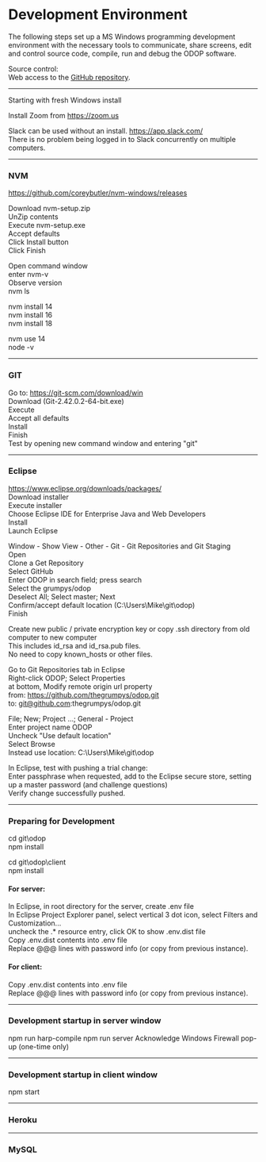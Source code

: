 # Development Environment

The following steps set up a MS Windows programming development environment with the necessary tools to communicate, share screens, edit and control source code, compile, run and debug the ODOP software.

Source control:  
Web access to the [GitHub repository](https://github.com/thegrumpys/odop).  

_____

Starting with fresh Windows install

Install Zoom from https://zoom.us


Slack can be used without an install.
https://app.slack.com/  
There is no problem being logged in to Slack concurrently on multiple computers.

_____

### NVM

https://github.com/coreybutler/nvm-windows/releases

Download nvm-setup.zip  
UnZip contents  
Execute nvm-setup.exe  
Accept defaults  
Click Install button  
Click Finish  

Open command window  
enter nvm-v  
Observe version  
nvm ls  

nvm install 14  
nvm install 16  
nvm install 18  

nvm use 14  
node -v  

_____

### GIT

Go to: https://git-scm.com/download/win  
Download (Git-2.42.0.2-64-bit.exe)  
Execute  
Accept all defaults  
Install  
Finish  
Test by opening new command window and entering "git"  

_____

### Eclipse  

https://www.eclipse.org/downloads/packages/  
Download installer  
Execute installer  
Choose Eclipse IDE for Enterprise Java and Web Developers  
Install  
Launch Eclipse  

Window - Show View - Other - Git - Git Repositories and Git Staging  
Open  
Clone a Get Repository  
Select GitHub  
Enter ODOP in search field; press search  
Select the grumpys/odop  
Deselect All; Select master; Next  
Confirm/accept default location (C:\Users\Mike\git\odop)  
Finish  

Create new public / private encryption key or 
copy .ssh directory from old computer to new computer  
This includes id_rsa and id_rsa.pub files.  
No need to copy known_hosts or other files.  

Go to Git Repositories tab in Eclipse  
Right-click ODOP; Select Properties  
at bottom, Modify remote origin url property  
  from: https://github.com/thegrumpys/odop.git  
  to: git@github.com:thegrumpys/odop.git 

File; New; Project ...; General - Project  
Enter project name ODOP  
Uncheck "Use default location"  
Select Browse  
Instead use location: C:\Users\Mike\git\odop  

In Eclipse, test with pushing a trial change:  
Enter passphrase when requested, 
add to the Eclipse secure store, setting up a master password (and challenge questions)  
Verify change successfully pushed.  

_____

### Preparing for Development  

cd git\odop  
npm install  

cd git\odop\client  
npm install  

#### For server:
In Eclipse, in root directory for the server, create .env file  
In Eclipse Project Explorer panel, 
select vertical 3 dot icon, select Filters and Customization...  
uncheck the .* resource entry, click OK to show .env.dist file  
Copy .env.dist contents into .env file  
Replace @@@ lines with password info (or copy from previous instance).  

#### For client:  
Copy .env.dist contents into .env file  
Replace @@@ lines with password info (or copy from previous instance).  

_____

### Development startup in server window  

npm run harp-compile
npm run server
Acknowledge Windows Firewall pop-up  (one-time only)

_____

### Development startup in client window  

npm start



_____

### Heroku  





_____

### MySQL  










